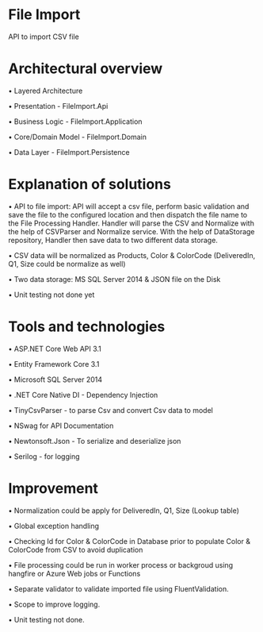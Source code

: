 # File Import
API to import CSV file

# Architectural overview
•	Layered Architecture
 
•	Presentation - FileImport.Api

•	Business Logic - FileImport.Application

•	Core/Domain Model - FileImport.Domain

•	Data Layer - FileImport.Persistence


# Explanation of solutions
•	API to file import: API will accept a csv file, perform basic validation and save the file to the configured location and then dispatch the file name to the File Processing Handler. Handler will parse the CSV and Normalize with the help of CSVParser and Normalize service. With the help of DataStorage repository, Handler then save data to two different data storage.

•	CSV data will be normalized as Products, Color & ColorCode (DeliveredIn, Q1, Size could be normalize as well)

•	Two data storage: MS SQL Server 2014 & JSON file on the Disk

•	Unit testing not done yet


# Tools and technologies
•	ASP.NET Core Web API 3.1

•	Entity Framework Core 3.1

•	Microsoft SQL Server 2014

•	.NET Core Native DI - Dependency Injection

•	TinyCsvParser -  to parse Csv and convert Csv data to model

•	NSwag for API Documentation

•	Newtonsoft.Json - To serialize and deserialize json

•	Serilog - for logging


# Improvement
•	Normalization could be apply for DeliveredIn, Q1, Size (Lookup table)

•	Global exception handling

•	Checking Id for Color & ColorCode in Database prior to populate Color & ColorCode from CSV to avoid duplication  

•	File processing could be run in worker process or backgroud using hangfire or Azure Web jobs or Functions

•	Separate validator to validate imported file using FluentValidation.

•	Scope to improve logging. 

•	Unit testing not done. 


